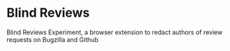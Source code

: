 Blind Reviews
=============
Blind Reviews Experiment, a browser extension to redact authors of review
requests on Bugzilla and Github
